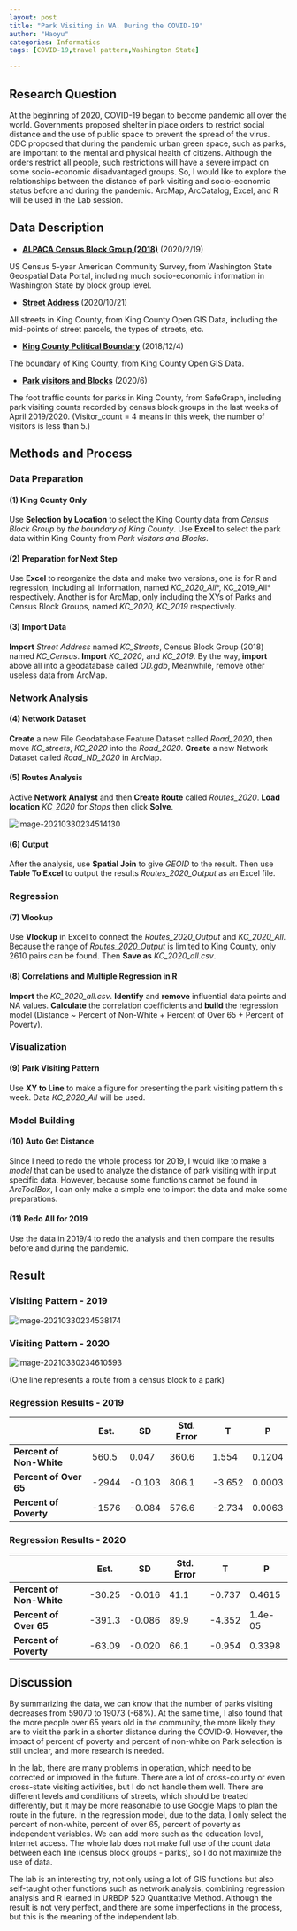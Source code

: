 ```yaml
---
layout: post
title: "Park Visiting in WA. During the COVID-19"
author: "Haoyu"
categories: Informatics
tags: [COVID-19,travel pattern,Washington State]

---
```




## Research Question                         

At the beginning of 2020, COVID-19 began to become pandemic all over the world. Governments proposed shelter in place orders to restrict social distance and the use of public space to prevent the spread of the virus. CDC proposed that during the pandemic urban green space, such as parks, are important to the mental and physical health of citizens. Although the orders restrict all people, such restrictions will have a severe impact on some socio-economic disadvantaged groups. So, I would like to explore the relationships between the distance of park visiting and socio-economic status before and during the pandemic. ArcMap, ArcCatalog, Excel, and R will be used in the Lab session. 

## Data Description                             

* [**ALPACA Census Block Group (2018)**](https://geo.wa.gov/datasets/WSDOT::wsdot-alpaca-census-block-group-2018?geometry=-126.311%2C46.611%2C-118.609%2C47.916) (2020/2/19)

US Census 5-year American Community Survey, from Washington State Geospatial Data Portal, including much socio-economic information in Washington State by block group level. 

* [**Street Address**](https://gis-kingcounty.opendata.arcgis.com/datasets/street-address-st-address-line) (2020/10/21) 

All streets in King County, from King County Open GIS Data, including the mid-points of street parcels, the types of streets, etc. 

* [**King County Political Boundary**](https://gis-kingcounty.opendata.arcgis.com/datasets/king-county-political-boundary-no-waterbodies-kingco-area) (2018/12/4)

The boundary of King County, from King County Open GIS Data.

* [**Park visitors and Blocks**](https://www.safegraph.com/weekly-foot-traffic-patterns) (2020/6)

The foot traffic counts for parks in King County, from SafeGraph, including park visiting counts recorded by census block groups in the last weeks of April 2019/2020. (Visitor_count = 4 means in this week, the number of visitors is less than 5.)

## Methods and Process                     

### Data Preparation

#### (1)  King County Only

Use **Selection by Location** to select the King County data from *Census Block Group* by *the boundary of King County*. Use **Excel** to select the park data within King County from *Park visitors and Blocks*. 

#### (2)  Preparation for Next Step

Use **Excel** to reorganize the data and make two versions, one is for R and regression, including all information, named *KC_2020_All**, KC_2019_All* respectively. Another is for ArcMap, only including the XYs of Parks and Census Block Groups, named *KC_2020, KC_2019* respectively.

#### (3)  Import Data

**Import** *Street Address* named *KC_Streets*, Census Block Group (2018) named *KC_Census*. **Import** *KC_2020*, and *KC_2019*. By the way, **import** above all into a geodatabase called *OD.gdb*, Meanwhile, remove other useless data from ArcMap. 

### Network Analysis

####  (4)  Network Dataset

**Create** a new File Geodatabase Feature Dataset called *Road_2020*, then move *KC_streets*, *KC_2020* into the *Road_2020*. **Create** a new Network Dataset called *Road_ND_2020* in ArcMap.

#### (5)  Routes Analysis

Active **Network Analyst** and then **Create Route** called *Routes_2020*. **Load location** *KC_2020* for *Stops* then click **Solve**.

![image-20210330234514130](../assets/img/image-20210330234514130.png)

#### (6)  Output

After the analysis, use **Spatial Join** to give *GEOID* to the result. Then use **Table To Excel** to output the results *Routes_2020_Output* as an Excel file.

### Regression

#### (7)  Vlookup

Use **Vlookup** in Excel to connect the *Routes_2020_Output* and *KC_2020_All.* Because the range of *Routes_2020_Output* is limited to King County, only 2610 pairs can be found. Then **Save as** *KC_2020_all.csv*.

#### (8)  Correlations and Multiple Regression in R

**Import** the *KC_2020_all.csv*. **Identify** and **remove** influential data points and NA values. **Calculate** the correlation coefficients and **build** the regression model (Distance ~ Percent of Non-White + Percent of Over 65 + Percent of Poverty).

### Visualization

#### (9) Park Visiting Pattern

Use **XY to Line** to make a figure for presenting the park visiting pattern this week. Data *KC_2020_All* will be used.

### Model Building

#### (10) Auto Get Distance

Since I need to redo the whole process for 2019, I would like to make a *model* that can be used to analyze the distance of park visiting with input specific data. However, because some functions cannot be found in *ArcToolBox*, I can only make a simple one to import the data and make some preparations.

#### (11) Redo All for 2019

Use the data in 2019/4 to redo the analysis and then compare the results before and during the pandemic. 

## Result         

### Visiting Pattern - 2019                         

![image-20210330234538174](../assets/img/image-20210330234538174.png)

### Visiting Pattern - 2020 

![image-20210330234610593](../assets/img/image-20210330234610593.png)

(One line represents a route from a census block to a park)

### Regression Results - 2019

|                          | **Est.** | **SD** | **Std. Error** | **T** | **P** |
| ------------------------ | ------------ | ---------------- | -------------- | ----------- | ----------- |
| **Percent of Non-White** | 560.5        | 0.047          | 360.6          | 1.554       | 0.1204      |
| **Percent of Over 65**   | -2944        | -0.103          | 806.1          | -3.652      | 0.0003   |
| **Percent of Poverty**   | -1576        | -0.084         | 576.6          | -2.734      | 0.0063    |

### Regression Results - 2020

|                           | **Est.** | **SD** | **Std. Error** | **T** | **P** |
| ------------------------- | ------------ | ---------------- | -------------- | ----------- | ----------- |
| **Percent  of Non-White** | -30.25       | -0.016         | 41.1          | -0.737     | 0.4615      |
| **Percent of Over 65**    | -391.3       | -0.086         | 89.9           | -4.352      | 1.4e-05     |
| **Percent of Poverty**    | -63.09       | -0.020         | 66.1          | -0.954     | 0.3398      |

## Discussion

By summarizing the data, we can know that the number of parks visiting decreases from 59070 to 19073 (-68%). At the same time, I also found that the more people over 65 years old in the community, the more likely they are to visit the park in a shorter distance during the COVID-9. However, the impact of percent of poverty and percent of non-white on Park selection is still unclear, and more research is needed.

In the lab, there are many problems in operation, which need to be corrected or improved in the future. There are a lot of cross-county or even cross-state visiting activities, but I do not handle them well. There are different levels and conditions of streets, which should be treated differently, but it may be more reasonable to use Google Maps to plan the route in the future. In the regression model, due to the data, I only select the percent of non-white, percent of over 65, percent of poverty as independent variables. We can add more such as the education level, Internet access. The whole lab does not make full use of the count data between each line (census block groups - parks), so I do not maximize the use of data.

The lab is an interesting try, not only using a lot of GIS functions but also self-taught other functions such as network analysis, combining regression analysis and R learned in URBDP 520 Quantitative Method. Although the result is not very perfect, and there are some imperfections in the process, but this is the meaning of the independent lab.

 
